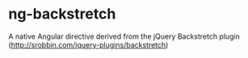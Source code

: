 ng-backstretch
==============

A native Angular directive derived from the jQuery Backstretch plugin (http://srobbin.com/jquery-plugins/backstretch)
